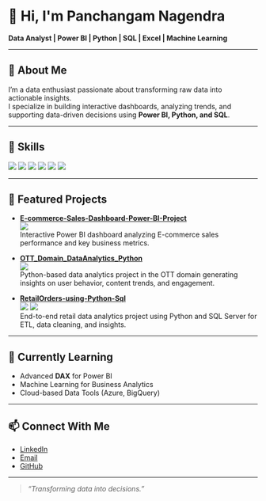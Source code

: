 # 👋 Hi, I'm Panchangam Nagendra

**Data Analyst | Power BI | Python | SQL | Excel | Machine Learning**

---

## 🚀 About Me
I’m a data enthusiast passionate about transforming raw data into actionable insights.  
I specialize in building interactive dashboards, analyzing trends, and supporting data-driven decisions using **Power BI, Python, and SQL**.

---

## 🧰 Skills
<p>
  <img src="https://img.shields.io/badge/Power%20BI-F2C811?style=flat-square&logo=powerbi&logoColor=black" />
  <img src="https://img.shields.io/badge/Python-3776AB?style=flat-square&logo=python&logoColor=white" />
  <img src="https://img.shields.io/badge/SQL-025E8C?style=flat-square&logo=postgresql&logoColor=white" />
  <img src="https://img.shields.io/badge/Excel-217346?style=flat-square&logo=microsoftexcel&logoColor=white" />
  <img src="https://img.shields.io/badge/Tableau-E97627?style=flat-square&logo=tableau&logoColor=white" />
  <img src="https://img.shields.io/badge/Scikit--Learn-F7931E?style=flat-square&logo=scikitlearn&logoColor=white" />
</p>

---

## 📂 Featured Projects
- **[E-commerce-Sales-Dashboard-Power-BI-Project](https://github.com/Panchangam-Nagendra/E-commerce-Sales-Dashboard-Power-BI-Project)**  
  <img src="https://img.shields.io/badge/Power%20BI-F2C811?style=flat-square&logo=powerbi&logoColor=black" />  
  Interactive Power BI dashboard analyzing E-commerce sales performance and key business metrics.  

- **[OTT_Domain_DataAnalytics_Python](https://github.com/Panchangam-Nagendra/OTT_Domain_DataAnalytics_Python)**  
  <img src="https://img.shields.io/badge/Python-3776AB?style=flat-square&logo=python&logoColor=white" />  
  Python-based data analytics project in the OTT domain generating insights on user behavior, content trends, and engagement.  

- **[RetailOrders-using-Python-Sql](https://github.com/Panchangam-Nagendra/RetailOrders-using-Python-Sql)**  
  <img src="https://img.shields.io/badge/Python-3776AB?style=flat-square&logo=python&logoColor=white" />
  <img src="https://img.shields.io/badge/SQL-025E8C?style=flat-square&logo=postgresql&logoColor=white" />  
  End-to-end retail data analytics project using Python and SQL Server for ETL, data cleaning, and insights.

---

## 🌱 Currently Learning
- Advanced **DAX** for Power BI  
- Machine Learning for Business Analytics  
- Cloud-based Data Tools (Azure, BigQuery)

---

## 📫 Connect With Me
- [LinkedIn](https://www.linkedin.com/in/panchangam-nagendra/)  
- [Email](mailto:panchangamnagendra@gmail.com)  
- [GitHub](https://github.com/Panchangam-Nagendra)

---

> *“Transforming data into decisions.”*
